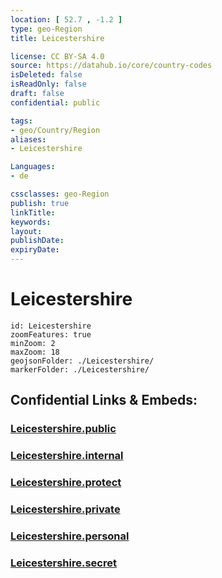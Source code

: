 ```yaml
---
location: [ 52.7 , -1.2 ] 
type: geo-Region
title: Leicestershire

license: CC BY-SA 4.0
source: https://datahub.io/core/country-codes
isDeleted: false
isReadOnly: false
draft: false
confidential: public

tags:
- geo/Country/Region
aliases:
- Leicestershire

Languages:
- de

cssclasses: geo-Region
publish: true
linkTitle: 
keywords: 
layout: 
publishDate: 
expiryDate: 
---
```


# Leicestershire

```leaflet
id: Leicestershire
zoomFeatures: true 
minZoom: 2 
maxZoom: 18
geojsonFolder: ./Leicestershire/
markerFolder: ./Leicestershire/
```


## Confidential Links & Embeds: 

### [Leicestershire.public](/_public/\Earth\Continent\Europe\Europe~North\UK\England\Regions~England\East_MidlandsLeicestershire.public.md) 

### [Leicestershire.internal](/_internal/\Earth\Continent\Europe\Europe~North\UK\England\Regions~England\East_MidlandsLeicestershire.internal.md) 

### [Leicestershire.protect](/_protect/\Earth\Continent\Europe\Europe~North\UK\England\Regions~England\East_MidlandsLeicestershire.protect.md) 

### [Leicestershire.private](/_private/\Earth\Continent\Europe\Europe~North\UK\England\Regions~England\East_MidlandsLeicestershire.private.md) 

### [Leicestershire.personal](/_personal/\Earth\Continent\Europe\Europe~North\UK\England\Regions~England\East_MidlandsLeicestershire.personal.md) 

### [Leicestershire.secret](/_secret/\Earth\Continent\Europe\Europe~North\UK\England\Regions~England\East_MidlandsLeicestershire.secret.md)


